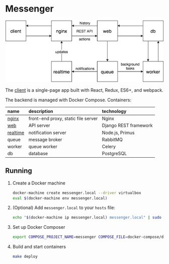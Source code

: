# Messenger

![Architecture Overview](./docs/architecture.png)

The [client](web/client/client) is a single-page app built with React, Redux,
ES6+, and webpack.

The backend is managed with Docker Compose. Containers:

| name                 | description                         | technology            |
|:-------------------- |:----------------------------------- |:--------------------- |
| [nginx](nginx)       | front-end proxy, static file server | Nginx                 |
| [web](web)           | API server                          | Django REST framework |
| [realtime](realtime) | notification server                 | Node.js, Primus       |
| queue                | message broker                      | RabbitMQ              |
| worker               | queue worker                        | Celery                |
| db                   | database                            | PostgreSQL            |

## Running

1. Create a Docker machine
   ```sh
   docker-machine create messenger.local --driver virtualbox
   eval $(docker-machine env messenger.local)
   ```

2. (Optional) Add `messenger.local` to your `hosts` file:
   ```sh
   echo "$(docker-machine ip messenger.local) messenger.local" | sudo tee -a /etc/hosts
   ```

3. Set up Docker Composer
   ```sh
   export COMPOSE_PROJECT_NAME=messenger COMPOSE_FILE=docker-compose/development.yml
   ```

4. Build and start containers
   ```sh
   make deploy
   ```
